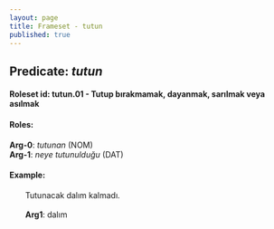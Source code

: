 ```yaml
---
layout: page
title: Frameset - tutun
published: true
---
```

<h2>Predicate: <i>tutun</i></h2>
<h4>Roleset id: tutun.01 - Tutup bırakmamak, dayanmak, sarılmak veya asılmak<br>
<h4>Roles:</h4>
<b>Arg-0</b>: <i>tutunan</i>  (NOM) <br>
<b>Arg-1</b>: <i>neye tutunulduğu</i>  (DAT) <br>
<h4>Example:</h4>
&emsp;&emsp;Tutunacak dalım kalmadı.<br><br>
&emsp;&emsp;<b>Arg1</b>:  dalım<br>

